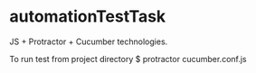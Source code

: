 # automationTestTask
JS + Protractor + Cucumber technologies.

To run test from project directory
    $ protractor cucumber.conf.js